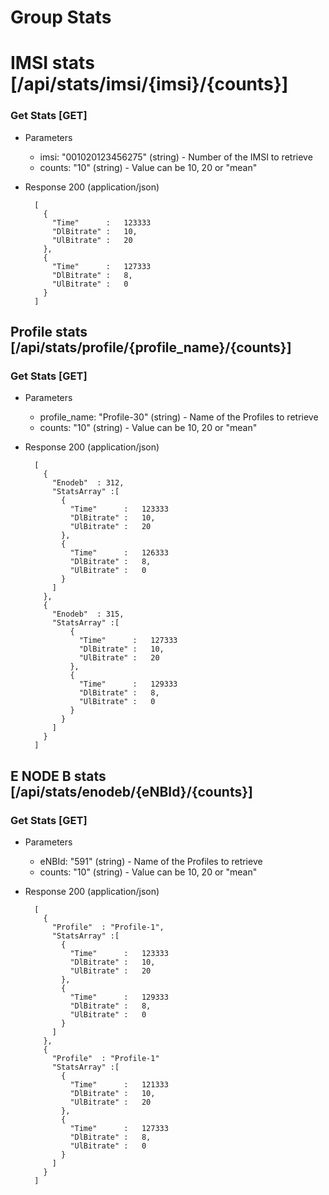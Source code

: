 # Group Stats

# IMSI stats [/api/stats/imsi/{imsi}/{counts}]

### Get Stats [GET]

+ Parameters
    + imsi: "001020123456275" (string) - Number of the IMSI to retrieve
    + counts: "10" (string) - Value can be 10, 20 or  "mean"

+ Response 200 (application/json)
      
        [
          {
            "Time"      :   123333 
            "DlBitrate" :   10,
            "UlBitrate" :   20
          },
          {
            "Time"      :   127333
            "DlBitrate" :   8,
            "UlBitrate" :   0
          }
        ]

## Profile stats [/api/stats/profile/{profile_name}/{counts}]

### Get Stats [GET]

+ Parameters
    + profile_name: "Profile-30" (string) - Name of the Profiles to retrieve
    + counts: "10" (string) - Value can be 10, 20 or  "mean"

+ Response 200 (application/json)
      
        [
          {
            "Enodeb"  : 312,
            "StatsArray" :[
              { 
                "Time"      :   123333
                "DlBitrate" :   10,
                "UlBitrate" :   20 
              },
              {
                "Time"      :   126333
                "DlBitrate" :   8,
                "UlBitrate" :   0 
              }
            ]
          },
          {
            "Enodeb"  : 315,
            "StatsArray" :[
                {
                  "Time"      :   127333
                  "DlBitrate" :   10,
                  "UlBitrate" :   20 
                },
                {
                  "Time"      :   129333
                  "DlBitrate" :   8,
                  "UlBitrate" :   0 
                }
              }
            ]
          }
        ]

## E NODE B stats [/api/stats/enodeb/{eNBId}/{counts}]

### Get Stats [GET]

+ Parameters
    + eNBId: "591" (string) - Name of the Profiles to retrieve
    + counts: "10" (string) - Value can be 10, 20 or  "mean"

+ Response 200 (application/json)

        [
          {
            "Profile"  : "Profile-1",
            "StatsArray" :[
              {
                "Time"      :   123333
                "DlBitrate" :   10,
                "UlBitrate" :   20 
              },
              {
                "Time"      :   129333
                "DlBitrate" :   8,
                "UlBitrate" :   0 
              }
            ]
          },
          {
            "Profile"  : "Profile-1"
            "StatsArray" :[
              {
                "Time"      :   121333
                "DlBitrate" :   10,
                "UlBitrate" :   20 
              },
              {
                "Time"      :   127333
                "DlBitrate" :   8,
                "UlBitrate" :   0 
              }
            ]
          }
        ]

